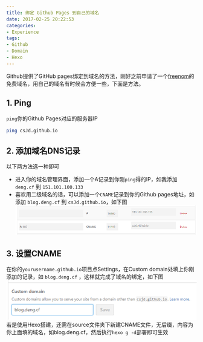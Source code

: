 ```yaml
---
title: 绑定 Github Pages 到自己的域名
date: 2017-02-25 20:22:53
categories: 
- Experience
tags:
- Github
- Domain
- Hexo
---
```

Github提供了GitHub pages绑定到域名的方法，刚好之前申请了一个[freenom](http://www.freenom.com/zh/index.html?lang=zh)的免费域名，用自己的域名有时候会方便一些，下面是方法。

## 1. Ping
`ping`你的Github Pages对应的服务器IP
``` bash
ping csJd.github.io
```

## 2. 添加域名DNS记录
以下两方法选一种即可
* 进入你的域名管理界面，添加一个A记录到你刚`ping`得的IP，如我添加 `deng.cf` 到 `151.101.100.133`
* 喜欢用二级域名的话，可以添加一个`CNAME`记录到你的Github pages地址，如添加 `blog.deng.cf` 到 `csJd.github.io`，如下图
![](https://github.com/csJd/csJd.github.io/raw/res/Bind-github-pages-with-your-domain2.png)

## 3. 设置CNAME
在你的`yourusername.github.io`项目点Settings，在Custom domain处填上你刚添加的记录，如 `blog.deng.cf` ，这样就完成了域名的绑定，如下图
![](https://github.com/csJd/csJd.github.io/raw/res/Bind-github-pages-with-your-domain.png)
若是使用Hexo搭建，还需在source文件夹下新建CNAME文件，无后缀，内容为你上面填的域名，如blog.deng.cf，然后执行`hexo g -d`部署即可生效
